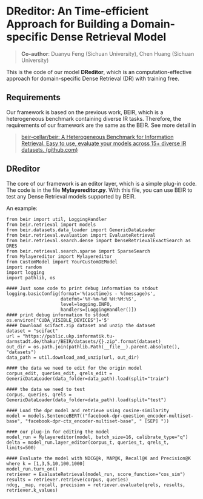 # DReditor: An Time-efficient Approach for Building a Domain-specific Dense Retrieval Model
> **Co-author**: Duanyu Feng (Sichuan University), Chen Huang (Sichuan University)

This is the code of our model **DReditor**, which is an computation-effective approach for domain-specific Dense Retrieval (DR) with training free.

## Requirements
Our framework is based on the previous work, BEIR, which is a heterogeneous benchmark containing diverse IR tasks. Therefore, the requirements of our framework are the same as the BEIR. See more detail in 

> [beir-cellar/beir: A Heterogeneous Benchmark for Information
> Retrieval. Easy to use, evaluate your models across 15+ diverse IR
> datasets. (github.com)](https://github.com/beir-cellar/beir)

## DReditor
The core of our framework is an editor layer, which is a simple plug-in code. The code is in the file **Mylayereditor.py**. With this file, you can use BEIR to test any Dense Retrieval models supported by BEIR.

An example:

    from beir import util, LoggingHandler
    from beir.retrieval import models
    from beir.datasets.data_loader import GenericDataLoader
    from beir.retrieval.evaluation import EvaluateRetrieval
    from beir.retrieval.search.dense import DenseRetrievalExactSearch as DRES
    from beir.retrieval.search.sparse import SparseSearch
    from Mylayereditor import Mylayereditor
    from CustomModel import YourCustomDEModel
    import random
    import logging
    import pathlib, os

    #### Just some code to print debug information to stdout
    logging.basicConfig(format='%(asctime)s - %(message)s',
                        datefmt='%Y-%m-%d %H:%M:%S',
                        level=logging.INFO,
                        handlers=[LoggingHandler()])
    #### print debug information to stdout
    os.environ["CUDA_VISIBLE_DEVICES"]='5'
    #### Download scifact.zip dataset and unzip the dataset
    dataset = "scifact"
    url = "https://public.ukp.informatik.tu-darmstadt.de/thakur/BEIR/datasets/{}.zip".format(dataset)
    out_dir = os.path.join(pathlib.Path(__file__).parent.absolute(), "datasets")
    data_path = util.download_and_unzip(url, out_dir)

    #### the data we need to edit for the origin model
    corpus_edit, queries_edit, qrels_edit = GenericDataLoader(data_folder=data_path).load(split="train")

    #### the data we need to test
    corpus, queries, qrels = GenericDataLoader(data_folder=data_path).load(split="test")

    #### Load the dpr model and retrieve using cosine-similarity
    model = models.SentenceBERT(("facebook-dpr-question_encoder-multiset-base", "facebook-dpr-ctx_encoder-multiset-base", " [SEP] "))

    #### our plug-in for editing the model
    model_run = Mylayereditor(model, batch_size=16, calibrate_type="q")
	delta = model_run.layer_editor(corpus_t, queries_t, qrels_t, limits=500)

    #### Evaluate the model with NDCG@k, MAP@K, Recall@K and Precision@K  where k = [1,3,5,10,100,1000]
    model_run.turn_on()
    retriever = EvaluateRetrieval(model_run, score_function="cos_sim") 
    results = retriever.retrieve(corpus, queries)
    ndcg, _map, recall, precision = retriever.evaluate(qrels, results, retriever.k_values)


